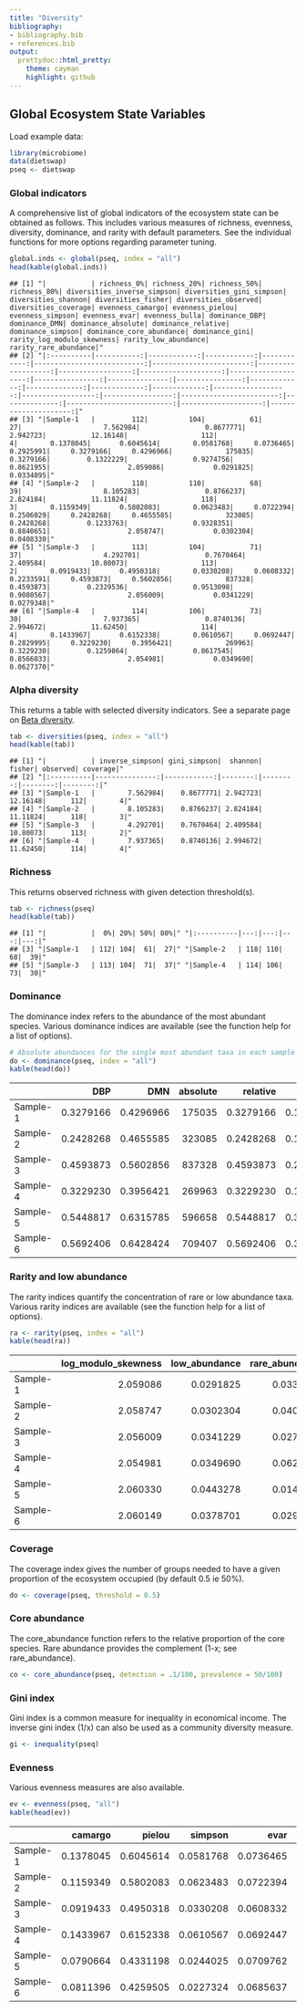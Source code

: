 ```yaml
---
title: "Diversity"
bibliography: 
- bibliography.bib
- references.bib
output: 
  prettydoc::html_pretty:
    theme: cayman
    highlight: github
---
```

<!--
  %\VignetteEngine{knitr::rmarkdown}
  %\VignetteIndexEntry{microbiome tutorial - diversity}
  %\usepackage[utf8]{inputenc}
  %\VignetteEncoding{UTF-8}  
-->


## Global Ecosystem State Variables 

Load example data:


```r
library(microbiome)
data(dietswap)
pseq <- dietswap
```


### Global indicators


A comprehensive list of global indicators of the ecosystem state can be obtained as follows. This includes various measures of richness, evenness, diversity, dominance, and rarity with default parameters. See the individual functions for more options regarding parameter tuning.


```r
global.inds <- global(pseq, index = "all")
head(kable(global.inds))
```

```
## [1] "|           | richness_0%| richness_20%| richness_50%| richness_80%| diversities_inverse_simpson| diversities_gini_simpson| diversities_shannon| diversities_fisher| diversities_observed| diversities_coverage| evenness_camargo| evenness_pielou| evenness_simpson| evenness_evar| evenness_bulla| dominance_DBP| dominance_DMN| dominance_absolute| dominance_relative| dominance_simpson| dominance_core_abundance| dominance_gini| rarity_log_modulo_skewness| rarity_low_abundance| rarity_rare_abundance|"
## [2] "|:----------|-----------:|------------:|------------:|------------:|---------------------------:|------------------------:|-------------------:|------------------:|--------------------:|--------------------:|----------------:|---------------:|----------------:|-------------:|--------------:|-------------:|-------------:|------------------:|------------------:|-----------------:|------------------------:|--------------:|--------------------------:|--------------------:|---------------------:|"
## [3] "|Sample-1   |         112|          104|           61|           27|                    7.562984|                0.8677771|            2.942723|           12.16148|                  112|                    4|        0.1378045|       0.6045614|        0.0581768|     0.0736465|      0.2925991|     0.3279166|     0.4296966|             175035|          0.3279166|         0.1322229|                0.9274756|      0.8621955|                   2.059086|            0.0291825|             0.0334895|"
## [4] "|Sample-2   |         118|          110|           68|           39|                    8.105283|                0.8766237|            2.824184|           11.11824|                  118|                    3|        0.1159349|       0.5802083|        0.0623483|     0.0722394|      0.2506029|     0.2428268|     0.4655585|             323085|          0.2428268|         0.1233763|                0.9328351|      0.8840651|                   2.058747|            0.0302304|             0.0408330|"
## [5] "|Sample-3   |         113|          104|           71|           37|                    4.292701|                0.7670464|            2.409584|           10.80073|                  113|                    2|        0.0919433|       0.4950318|        0.0330208|     0.0608332|      0.2233591|     0.4593873|     0.5602856|             837328|          0.4593873|         0.2329536|                0.9513098|      0.9080567|                   2.056009|            0.0341229|             0.0279348|"
## [6] "|Sample-4   |         114|          106|           73|           30|                    7.937365|                0.8740136|            2.994672|           11.62450|                  114|                    4|        0.1433967|       0.6152338|        0.0610567|     0.0692447|      0.2829995|     0.3229230|     0.3956421|             269963|          0.3229230|         0.1259864|                0.8617545|      0.8566033|                   2.054981|            0.0349690|             0.0627370|"
```


### Alpha diversity

This returns a table with selected diversity indicators. See a separate page on [Beta diversity](Betadiversity.html).


```r
tab <- diversities(pseq, index = "all")
head(kable(tab))
```

```
## [1] "|           | inverse_simpson| gini_simpson|  shannon|   fisher| observed| coverage|"
## [2] "|:----------|---------------:|------------:|--------:|--------:|--------:|--------:|"
## [3] "|Sample-1   |        7.562984|    0.8677771| 2.942723| 12.16148|      112|        4|"
## [4] "|Sample-2   |        8.105283|    0.8766237| 2.824184| 11.11824|      118|        3|"
## [5] "|Sample-3   |        4.292701|    0.7670464| 2.409584| 10.80073|      113|        2|"
## [6] "|Sample-4   |        7.937365|    0.8740136| 2.994672| 11.62450|      114|        4|"
```


### Richness

This returns observed richness with given detection threshold(s).


```r
tab <- richness(pseq)
head(kable(tab))
```

```
## [1] "|           |  0%| 20%| 50%| 80%|" "|:----------|---:|---:|---:|---:|"
## [3] "|Sample-1   | 112| 104|  61|  27|" "|Sample-2   | 118| 110|  68|  39|"
## [5] "|Sample-3   | 113| 104|  71|  37|" "|Sample-4   | 114| 106|  73|  30|"
```


### Dominance 

The dominance index refers to the abundance of the most abundant species. Various dominance indices are available (see the function help for a list of options).


```r
# Absolute abundances for the single most abundant taxa in each sample
do <- dominance(pseq, index = "all")
kable(head(do))
```



|         |       DBP|       DMN| absolute|  relative|   simpson| core_abundance|      gini|
|:--------|---------:|---------:|--------:|---------:|---------:|--------------:|---------:|
|Sample-1 | 0.3279166| 0.4296966|   175035| 0.3279166| 0.1322229|      0.9274756| 0.8621955|
|Sample-2 | 0.2428268| 0.4655585|   323085| 0.2428268| 0.1233763|      0.9328351| 0.8840651|
|Sample-3 | 0.4593873| 0.5602856|   837328| 0.4593873| 0.2329536|      0.9513098| 0.9080567|
|Sample-4 | 0.3229230| 0.3956421|   269963| 0.3229230| 0.1259864|      0.8617545| 0.8566033|
|Sample-5 | 0.5448817| 0.6315785|   596658| 0.5448817| 0.3152267|      0.9533809| 0.9209336|
|Sample-6 | 0.5692406| 0.6428424|   709407| 0.5692406| 0.3383850|      0.9255292| 0.9188604|



### Rarity and low abundance

The rarity indices quantify the concentration of rare or low abundance taxa. Various rarity indices are available (see the function help for a list of options).


```r
ra <- rarity(pseq, index = "all")
kable(head(ra))
```



|         | log_modulo_skewness| low_abundance| rare_abundance|
|:--------|-------------------:|-------------:|--------------:|
|Sample-1 |            2.059086|     0.0291825|      0.0334895|
|Sample-2 |            2.058747|     0.0302304|      0.0408330|
|Sample-3 |            2.056009|     0.0341229|      0.0279348|
|Sample-4 |            2.054981|     0.0349690|      0.0627370|
|Sample-5 |            2.060330|     0.0443278|      0.0148280|
|Sample-6 |            2.060149|     0.0378701|      0.0296245|



### Coverage

The coverage index gives the number of groups needed to have a given proportion of the ecosystem occupied (by default 0.5 ie 50%).


```r
do <- coverage(pseq, threshold = 0.5)
```


### Core abundance

The core_abundance function refers to the relative proportion of the core species. Rare abundance provides the complement (1-x; see rare_abundance).


```r
co <- core_abundance(pseq, detection = .1/100, prevalence = 50/100)
```


### Gini index

Gini index is a common measure for inequality in economical income. The inverse gini index (1/x) can also be used as a community diversity measure.


```r
gi <- inequality(pseq)
```


### Evenness

Various evenness measures are also available.


```r
ev <- evenness(pseq, "all")
kable(head(ev))
```



|         |   camargo|    pielou|   simpson|      evar|     bulla|
|:--------|---------:|---------:|---------:|---------:|---------:|
|Sample-1 | 0.1378045| 0.6045614| 0.0581768| 0.0736465| 0.2925991|
|Sample-2 | 0.1159349| 0.5802083| 0.0623483| 0.0722394| 0.2506029|
|Sample-3 | 0.0919433| 0.4950318| 0.0330208| 0.0608332| 0.2233591|
|Sample-4 | 0.1433967| 0.6152338| 0.0610567| 0.0692447| 0.2829995|
|Sample-5 | 0.0790664| 0.4331198| 0.0244025| 0.0709762| 0.2066856|
|Sample-6 | 0.0811396| 0.4259505| 0.0227324| 0.0685637| 0.2084814|



